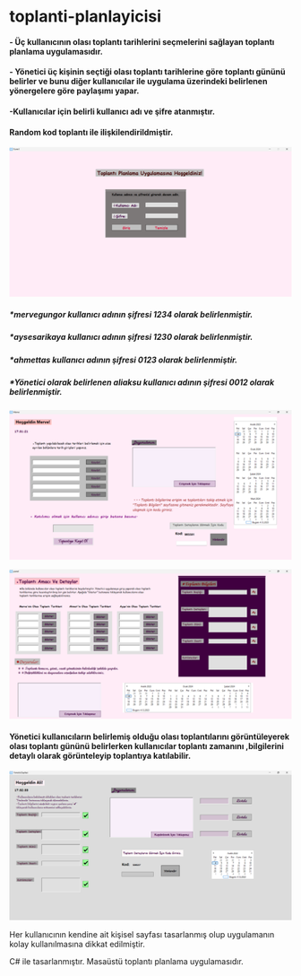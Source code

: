 # toplanti-planlayicisi
#### - Üç kullanıcının olası toplantı tarihlerini seçmelerini sağlayan toplantı planlama uygulamasıdır.
#### - Yönetici üç kişinin seçtiği olası toplantı tarihlerine göre toplantı gününü belirler ve bunu diğer kullanıcılar ile uygulama üzerindeki belirlenen yönergelere göre paylaşımı yapar.
#### -Kullanıcılar için belirli kullanıcı adı ve şifre atanmıştır.
#### Random kod toplantı ile ilişkilendirildmiştir.

![giris resmi](https://github.com/isknergis/toplanti-planlayicisi/blob/main/giris-ekrani.png)


##### *mervegungor kullanıcı adının şifresi 1234 olarak belirlenmiştir.
##### *aysesarikaya kullanıcı adının şifresi 1230 olarak belirlenmiştir.
##### *ahmettas kullanıcı adının şifresi 0123 olarak belirlenmiştir.
##### *Yönetici olarak belirlenen aliaksu kullanıcı adının şifresi 0012 olarak belirlenmiştir.
![kullanici merve](https://github.com/isknergis/toplanti-planlayicisi/blob/main/kullanici%20merve%20ekrani.png)

![kullanici bilgi resmi](https://github.com/isknergis/toplanti-planlayicisi/blob/main/toplanti%20bilgi%20ekrani.png)
#### Yönetici kullanıcıların belirlemiş olduğu olası toplantılarını görüntüleyerek olası toplantı gününü belirlerken kullanıcılar toplantı zamanını ,bilgilerini detaylı olarak görünteleyip toplantıya katılabilir.

![yonetici sayfasi resmi](https://github.com/isknergis/toplanti-planlayicisi/blob/main/yonetici%20sayfasi.png)

Her kullanıcının kendine ait kişisel sayfası tasarlanmış olup uygulamanın kolay kullanılmasına dikkat edilmiştir.



C# ile tasarlanmıştır. Masaüstü toplantı planlama uygulamasıdır.
